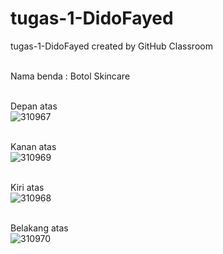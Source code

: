 # tugas-1-DidoFayed
tugas-1-DidoFayed created by GitHub Classroom

<br>
Nama benda : Botol Skincare

<br> Depan atas
<br>
![310967](https://user-images.githubusercontent.com/80528848/134257024-07ee4307-9de2-4cd9-a3e7-28cfd796e0a4.jpg)

<br> Kanan atas
<br> 
![310969](https://user-images.githubusercontent.com/80528848/134257252-05de0837-dd0f-4f52-8a98-5cee9fa19c86.jpg)

<br> Kiri atas
<br> 
![310968](https://user-images.githubusercontent.com/80528848/134257343-3ef675cf-afbe-455c-ac81-291a8ea0ba91.jpg)

<br> Belakang atas
<br> 
![310970](https://user-images.githubusercontent.com/80528848/134257578-52d6414c-77be-425a-9c58-8a644f9acfe7.jpg)

